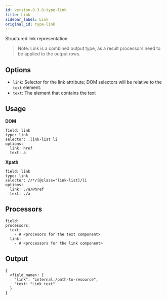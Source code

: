 ```yaml
---
id: version-0.3.0-type-link
title: Link
sidebar_label: Link
original_id: type-link
---
```


Structured link representation.

> Note: Link is a combined output type, as a result processors need to be applied to the output rows.

## Options

- `link`*<string>*: Selector for the link attribute; DOM selectors will be relative to the `text` element.
- `text`*<string>*: The element that contains the text

## Usage

**DOM**
```
field: link
type: link
selector: .link-list li
options:
  link: href
  text: a
```

**Xpath**
```
field: link
type: link
selector: //*/[@class="link-list]/li
options:
  link: ./a/@href
  text: ./a
```

## Processors

```
field:
processors:
  text:
    - # <procesors for the text component>
  link:
    - # <processors for the link component>
```

## Output

```
{
  <field_name>: {
    "link": "internal:/path-to-resource",
    "text: "Link text"
  }
}
```
